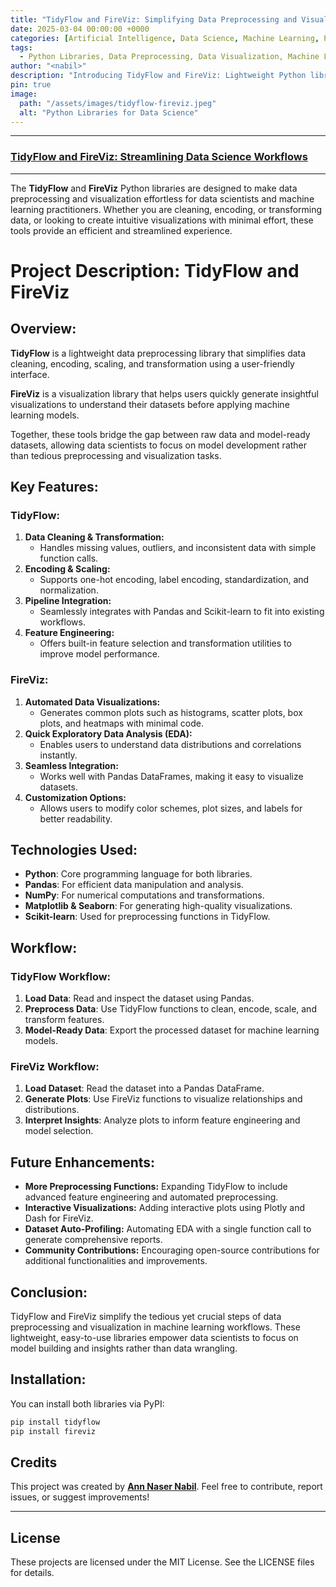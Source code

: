 ```yaml
---
title: "TidyFlow and FireViz: Simplifying Data Preprocessing and Visualization"
date: 2025-03-04 00:00:00 +0000
categories: [Artificial Intelligence, Data Science, Machine Learning, Python, Open Source]
tags:
  - Python Libraries, Data Preprocessing, Data Visualization, Machine Learning, Open Source Tools
author: "<nabil>"
description: "Introducing TidyFlow and FireViz: Lightweight Python libraries for efficient data preprocessing and intuitive data visualization in machine learning workflows."
pin: true
image:
  path: "/assets/images/tidyflow-fireviz.jpeg"
  alt: "Python Libraries for Data Science"
---
```


---

### [TidyFlow and FireViz: Streamlining Data Science Workflows](https://pypi.org/project/tidyflow/)

---

The **TidyFlow** and **FireViz** Python libraries are designed to make data preprocessing and visualization effortless for data scientists and machine learning practitioners. Whether you are cleaning, encoding, or transforming data, or looking to create intuitive visualizations with minimal effort, these tools provide an efficient and streamlined experience.

# Project Description: TidyFlow and FireViz

## Overview:
**TidyFlow** is a lightweight data preprocessing library that simplifies data cleaning, encoding, scaling, and transformation using a user-friendly interface.

**FireViz** is a visualization library that helps users quickly generate insightful visualizations to understand their datasets before applying machine learning models.

Together, these tools bridge the gap between raw data and model-ready datasets, allowing data scientists to focus on model development rather than tedious preprocessing and visualization tasks.

## Key Features:
### **TidyFlow:**
1. **Data Cleaning & Transformation:**
   - Handles missing values, outliers, and inconsistent data with simple function calls.
2. **Encoding & Scaling:**
   - Supports one-hot encoding, label encoding, standardization, and normalization.
3. **Pipeline Integration:**
   - Seamlessly integrates with Pandas and Scikit-learn to fit into existing workflows.
4. **Feature Engineering:**
   - Offers built-in feature selection and transformation utilities to improve model performance.

### **FireViz:**
1. **Automated Data Visualizations:**
   - Generates common plots such as histograms, scatter plots, box plots, and heatmaps with minimal code.
2. **Quick Exploratory Data Analysis (EDA):**
   - Enables users to understand data distributions and correlations instantly.
3. **Seamless Integration:**
   - Works well with Pandas DataFrames, making it easy to visualize datasets.
4. **Customization Options:**
   - Allows users to modify color schemes, plot sizes, and labels for better readability.

## Technologies Used:
- **Python**: Core programming language for both libraries.
- **Pandas**: For efficient data manipulation and analysis.
- **NumPy**: For numerical computations and transformations.
- **Matplotlib & Seaborn**: For generating high-quality visualizations.
- **Scikit-learn**: Used for preprocessing functions in TidyFlow.

## Workflow:
### **TidyFlow Workflow:**
1. **Load Data**: Read and inspect the dataset using Pandas.
2. **Preprocess Data**: Use TidyFlow functions to clean, encode, scale, and transform features.
3. **Model-Ready Data**: Export the processed dataset for machine learning models.

### **FireViz Workflow:**
1. **Load Dataset**: Read the dataset into a Pandas DataFrame.
2. **Generate Plots**: Use FireViz functions to visualize relationships and distributions.
3. **Interpret Insights**: Analyze plots to inform feature engineering and model selection.

## Future Enhancements:
- **More Preprocessing Functions:** Expanding TidyFlow to include advanced feature engineering and automated preprocessing.
- **Interactive Visualizations:** Adding interactive plots using Plotly and Dash for FireViz.
- **Dataset Auto-Profiling:** Automating EDA with a single function call to generate comprehensive reports.
- **Community Contributions:** Encouraging open-source contributions for additional functionalities and improvements.

## Conclusion:
TidyFlow and FireViz simplify the tedious yet crucial steps of data preprocessing and visualization in machine learning workflows. These lightweight, easy-to-use libraries empower data scientists to focus on model building and insights rather than data wrangling.

## Installation:
You can install both libraries via PyPI:
```bash
pip install tidyflow
pip install fireviz
```

## Credits
This project was created by **[Ann Naser Nabil](https://github.com/AnnNaserNabil)**.
Feel free to contribute, report issues, or suggest improvements!

---

## License
These projects are licensed under the MIT License. See the LICENSE files for details.

